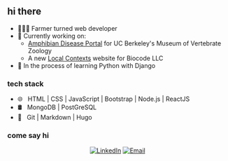 <h2> hi there</h2>

- 👩🏼‍💻 Farmer turned web developer
- 🔭 Currently working on: 
  - [Amphibian Disease Portal](https://amphibiandisease.org/) for UC Berkeley's Museum of Vertebrate Zoology 
  - A new [Local Contexts](https://localcontexts.org/) website for Biocode LLC
- 🌱 In the process of learning Python with Django

<h3>tech stack</h3>

- 🌐 &nbsp; HTML | CSS | JavaScript | Bootstrap | Node.js | ReactJS
- 🛢 &nbsp; MongoDB | PostGreSQL
- 🔧 &nbsp; Git | Markdown | Hugo


<h3> come say hi </h3>

<p align="center">
<a href="https://www.linkedin.com/in/dianalovette/"><img alt="LinkedIn" src="https://img.shields.io/badge/LinkedIn-Diana%20Lovette-blue?style=flat-square&logo=linkedin"></a>
<a href="mailto:dianalovette90@gmail.com"><img alt="Email" src="https://img.shields.io/badge/Email-dianalovette90@gmail.com-blue?style=flat-square&logo=gmail"></a>
</p>
